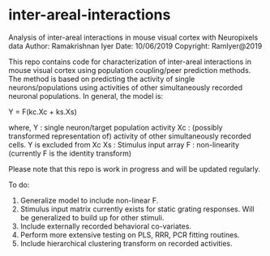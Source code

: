 # inter-areal-interactions
Analysis of inter-areal interactions in mouse visual cortex with Neuropixels data
Author: Ramakrishnan Iyer
Date: 10/06/2019
Copyright: RamIyer@2019

This repo contains code for characterization of inter-areal interactions in mouse visual cortex using population coupling/peer prediction methods. The method is based on predicting the activity of single neurons/populations using activities of other simultaneously recorded neuronal populations. In general, the model is:

Y = F(kc.Xc + ks.Xs) 

where,
Y  : single neuron/target population activity
Xc : (possibly transformed representation of) activity of other simultaneously recorded cells. Y is excluded from Xc
Xs : Stimulus input array
F : non-linearity (currently F is the identity transform)

Please note that this repo is work in progress and will be updated regularly. 

To do:
1. Generalize model to include non-linear F.
2. Stimulus input matrix currently exists for static grating responses. Will be generalized to build up for other stimuli. 
3. Include externally recorded behavioral co-variates.
4. Perform more extensive testing on PLS, RRR, PCR fitting routines.
5. Include hierarchical clustering transform on recorded activities.


